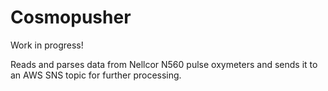 # Cosmopusher

Work in progress!

Reads and parses data from Nellcor N560 pulse oxymeters and sends it to an AWS SNS topic for further processing.
